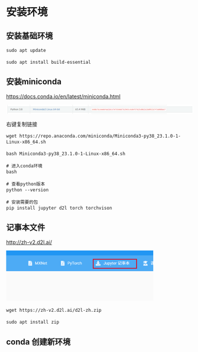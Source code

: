# 安装环境

## 安装基础环境

```linux
sudo apt update

sudo apt install build-essential
```

## 安装miniconda

https://docs.conda.io/en/latest/miniconda.html

![image-20230417101037194](00安装.assets/image-20230417101037194.png)

右键复制链接

```linux
wget https://repo.anaconda.com/miniconda/Miniconda3-py38_23.1.0-1-Linux-x86_64.sh

bash Miniconda3-py38_23.1.0-1-Linux-x86_64.sh

# 进入conda环境
bash   

# 查看python版本
python --version

# 安装需要的包
pip install jupyter d2l torch torchvison
```

## 记事本文件

http://zh-v2.d2l.ai/

<img src="00安装.assets/image-20230417111213144.png" alt="image-20230417111213144" style="zoom: 67%;" />

```linux
wget https://zh-v2.d2l.ai/d2l-zh.zip

sudo apt install zip

```



## conda 创建新环境

